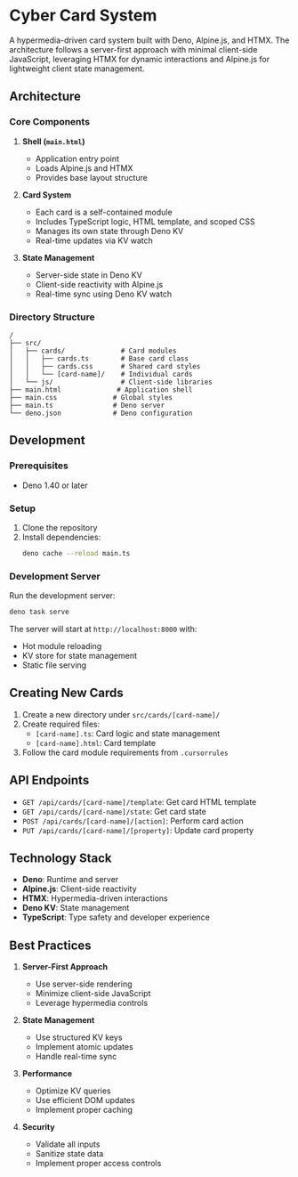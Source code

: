 # Cyber Card System

A hypermedia-driven card system built with Deno, Alpine.js, and HTMX. The architecture follows a server-first approach with minimal client-side JavaScript, leveraging HTMX for dynamic interactions and Alpine.js for lightweight client state management.

## Architecture

### Core Components

1. **Shell (`main.html`)**
   - Application entry point
   - Loads Alpine.js and HTMX
   - Provides base layout structure

2. **Card System**
   - Each card is a self-contained module
   - Includes TypeScript logic, HTML template, and scoped CSS
   - Manages its own state through Deno KV
   - Real-time updates via KV watch

3. **State Management**
   - Server-side state in Deno KV
   - Client-side reactivity with Alpine.js
   - Real-time sync using Deno KV watch

### Directory Structure

```
/
├── src/
│   ├── cards/              # Card modules
│   │   ├── cards.ts        # Base card class
│   │   ├── cards.css       # Shared card styles
│   │   └── [card-name]/    # Individual cards
│   └── js/                 # Client-side libraries
├── main.html              # Application shell
├── main.css              # Global styles
├── main.ts               # Deno server
└── deno.json             # Deno configuration
```

## Development

### Prerequisites

- Deno 1.40 or later

### Setup

1. Clone the repository
2. Install dependencies:
   ```bash
   deno cache --reload main.ts
   ```

### Development Server

Run the development server:

```bash
deno task serve
```

The server will start at `http://localhost:8000` with:

- Hot module reloading
- KV store for state management
- Static file serving

## Creating New Cards

1. Create a new directory under `src/cards/[card-name]/`
2. Create required files:
   - `[card-name].ts`: Card logic and state management
   - `[card-name].html`: Card template
3. Follow the card module requirements from `.cursorrules`

## API Endpoints

- `GET /api/cards/[card-name]/template`: Get card HTML template
- `GET /api/cards/[card-name]/state`: Get card state
- `POST /api/cards/[card-name]/[action]`: Perform card action
- `PUT /api/cards/[card-name]/[property]`: Update card property

## Technology Stack

- **Deno**: Runtime and server
- **Alpine.js**: Client-side reactivity
- **HTMX**: Hypermedia-driven interactions
- **Deno KV**: State management
- **TypeScript**: Type safety and developer experience

## Best Practices

1. **Server-First Approach**
   - Use server-side rendering
   - Minimize client-side JavaScript
   - Leverage hypermedia controls

2. **State Management**
   - Use structured KV keys
   - Implement atomic updates
   - Handle real-time sync

3. **Performance**
   - Optimize KV queries
   - Use efficient DOM updates
   - Implement proper caching

4. **Security**
   - Validate all inputs
   - Sanitize state data
   - Implement proper access controls
